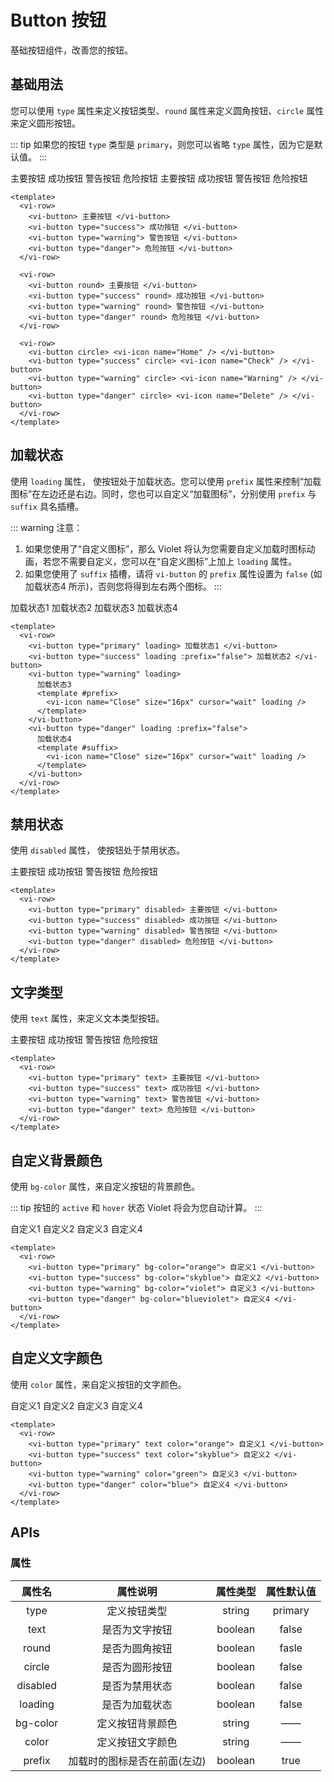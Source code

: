 # Button 按钮

基础按钮组件，改善您的按钮。

## 基础用法

您可以使用 `type` 属性来定义按钮类型、`round` 属性来定义圆角按钮、`circle` 属性来定义圆形按钮。

::: tip
如果您的按钮 `type` 类型是 `primary`，则您可以省略 `type` 属性，因为它是默认值。
:::

<div class="examples">
  <vi-row>
    <vi-button> 主要按钮 </vi-button>
    <vi-button type="success"> 成功按钮 </vi-button>
    <vi-button type="warning"> 警告按钮 </vi-button>
    <vi-button type="danger"> 危险按钮 </vi-button>
  </vi-row>

  <vi-row>
    <vi-button round> 主要按钮 </vi-button>
    <vi-button type="success" round> 成功按钮 </vi-button>
    <vi-button type="warning" round> 警告按钮 </vi-button>
    <vi-button type="danger" round> 危险按钮 </vi-button>
  </vi-row>

  <vi-row>
    <vi-button circle> <vi-icon name="Home" /> </vi-button>
    <vi-button type="success" circle> <vi-icon name="Check" /> </vi-button>
    <vi-button type="warning" circle> <vi-icon name="Warning" /> </vi-button>
    <vi-button type="danger" circle> <vi-icon name="Delete" /> </vi-button>
  </vi-row>
</div>

```vue
<template>
  <vi-row>
    <vi-button> 主要按钮 </vi-button>
    <vi-button type="success"> 成功按钮 </vi-button>
    <vi-button type="warning"> 警告按钮 </vi-button>
    <vi-button type="danger"> 危险按钮 </vi-button>
  </vi-row>

  <vi-row>
    <vi-button round> 主要按钮 </vi-button>
    <vi-button type="success" round> 成功按钮 </vi-button>
    <vi-button type="warning" round> 警告按钮 </vi-button>
    <vi-button type="danger" round> 危险按钮 </vi-button>
  </vi-row>

  <vi-row>
    <vi-button circle> <vi-icon name="Home" /> </vi-button>
    <vi-button type="success" circle> <vi-icon name="Check" /> </vi-button>
    <vi-button type="warning" circle> <vi-icon name="Warning" /> </vi-button>
    <vi-button type="danger" circle> <vi-icon name="Delete" /> </vi-button>
  </vi-row>
</template>
```

## 加载状态

使用 `loading` 属性， 使按钮处于加载状态。您可以使用 `prefix` 属性来控制“加载图标”在左边还是右边。同时，您也可以自定义“加载图标”，分别使用 `prefix` 与 `suffix` 具名插槽。

::: warning
注意：
  1. 如果您使用了“自定义图标”，那么 Violet 将认为您需要自定义加载时图标动画，若您不需要自定义，您可以在“自定义图标”上加上 `loading` 属性。
  2. 如果您使用了 `suffix` 插槽，请将 `vi-button` 的 `prefix` 属性设置为 `false` (如 加载状态4 所示)，否则您将得到左右两个图标。
:::

<div class="examples">
  <vi-row>
    <vi-button type="primary" loading> 加载状态1 </vi-button>
    <vi-button type="success" loading :prefix="false"> 加载状态2 </vi-button>
    <vi-button type="warning" loading> 
      加载状态3 
      <template #prefix>
        <vi-icon name="Close" size="16px" cursor="wait" loading />
      </template>
    </vi-button>
    <vi-button type="danger" loading :prefix="false">
      加载状态4 
      <template #suffix>
        <vi-icon name="Close" size="16px" cursor="wait" loading />
      </template>
    </vi-button>
  </vi-row>
</div>

```vue
<template>
  <vi-row>
    <vi-button type="primary" loading> 加载状态1 </vi-button>
    <vi-button type="success" loading :prefix="false"> 加载状态2 </vi-button>
    <vi-button type="warning" loading> 
      加载状态3 
      <template #prefix>
        <vi-icon name="Close" size="16px" cursor="wait" loading />
      </template>
    </vi-button>
    <vi-button type="danger" loading :prefix="false">
      加载状态4 
      <template #suffix>
        <vi-icon name="Close" size="16px" cursor="wait" loading />
      </template>
    </vi-button>
  </vi-row>
</template>
```

## 禁用状态

使用 `disabled` 属性， 使按钮处于禁用状态。

<div class="examples">
  <vi-row>
    <vi-button type="primary" disabled> 主要按钮 </vi-button>
    <vi-button type="success" disabled> 成功按钮 </vi-button>
    <vi-button type="warning" disabled> 警告按钮 </vi-button>
    <vi-button type="danger" disabled> 危险按钮 </vi-button>
  </vi-row>
</div>

```vue
<template>
  <vi-row>
    <vi-button type="primary" disabled> 主要按钮 </vi-button>
    <vi-button type="success" disabled> 成功按钮 </vi-button>
    <vi-button type="warning" disabled> 警告按钮 </vi-button>
    <vi-button type="danger" disabled> 危险按钮 </vi-button>
  </vi-row>
</template>
```

## 文字类型

使用 `text` 属性，来定义文本类型按钮。

<div class="examples">
  <vi-row>
    <vi-button type="primary" text> 主要按钮 </vi-button>
    <vi-button type="success" text> 成功按钮 </vi-button>
    <vi-button type="warning" text> 警告按钮 </vi-button>
    <vi-button type="danger" text> 危险按钮 </vi-button>
  </vi-row>
</div>

```vue
<template>
  <vi-row>
    <vi-button type="primary" text> 主要按钮 </vi-button>
    <vi-button type="success" text> 成功按钮 </vi-button>
    <vi-button type="warning" text> 警告按钮 </vi-button>
    <vi-button type="danger" text> 危险按钮 </vi-button>
  </vi-row>
</template>
```

## 自定义背景颜色

使用 `bg-color` 属性，来自定义按钮的背景颜色。

::: tip
按钮的 `active` 和 `hover` 状态 Violet 将会为您自动计算。
:::

<div class="examples">
  <vi-row>
    <vi-button type="primary" bg-color="orange"> 自定义1 </vi-button>
    <vi-button type="success" bg-color="skyblue"> 自定义2 </vi-button>
    <vi-button type="warning" bg-color="violet"> 自定义3 </vi-button>
    <vi-button type="danger" bg-color="blueviolet"> 自定义4 </vi-button>
  </vi-row>
</div>

```vue
<template>
  <vi-row>
    <vi-button type="primary" bg-color="orange"> 自定义1 </vi-button>
    <vi-button type="success" bg-color="skyblue"> 自定义2 </vi-button>
    <vi-button type="warning" bg-color="violet"> 自定义3 </vi-button>
    <vi-button type="danger" bg-color="blueviolet"> 自定义4 </vi-button>
  </vi-row>
</template>
```

## 自定义文字颜色

使用 `color` 属性，来自定义按钮的文字颜色。

<div class="examples">
  <vi-row>
    <vi-button type="primary" text color="orange"> 自定义1 </vi-button>
    <vi-button type="success" text color="skyblue"> 自定义2 </vi-button>
    <vi-button type="warning" color="green"> 自定义3 </vi-button>
    <vi-button type="danger" color="blue"> 自定义4 </vi-button>
  </vi-row>
</div>

```vue
<template>
  <vi-row>
    <vi-button type="primary" text color="orange"> 自定义1 </vi-button>
    <vi-button type="success" text color="skyblue"> 自定义2 </vi-button>
    <vi-button type="warning" color="green"> 自定义3 </vi-button>
    <vi-button type="danger" color="blue"> 自定义4 </vi-button>
  </vi-row>
</template>
```

## APIs

### 属性

| 属性名 | 属性说明 | 属性类型 | 属性默认值 |
| :---: | :---: | :---: | :---: |
| type | 定义按钮类型 | string | primary |
| text | 是否为文字按钮 | boolean | false |
| round | 是否为圆角按钮 | boolean | fasle |
| circle | 是否为圆形按钮 | boolean | false |
| disabled | 是否为禁用状态 | boolean | false |
| loading | 是否为加载状态 | boolean | false |
| bg-color | 定义按钮背景颜色 | string | —— |
| color | 定义按钮文字颜色 | string | —— |
| prefix | 加载时的图标是否在前面(左边) | boolean | true |
